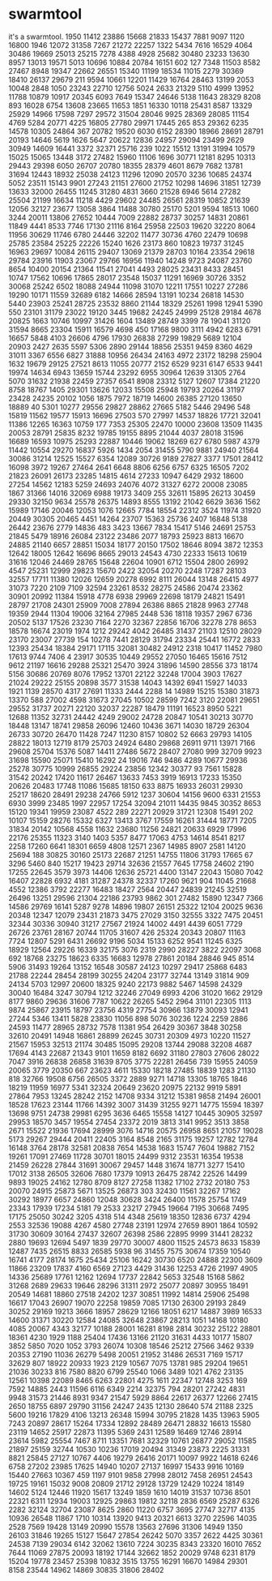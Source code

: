 # swarmtool
it's a swarmtool.
1950
11412
23886
15668
21833
15437
7881
9097
1120
16800
1946
12072
31358
7267
21272
22257
1322
5434
7616
16529
4064
30486
19669
25013
25215
7278
4388
4928
25682
30480
23233
13630
8957
13013
19571
5013
10696
10884
20784
16151
602
127
7348
11503
8582
27467
8948
19347
22662
26551
15340
11199
18534
11015
2279
30369
18410
26137
29679
211
9594
10661
12201
11429
16764
28463
13199
2053
10048
2848
1050
23243
22710
12756
5024
2633
21329
5110
4999
13952
11788
10879
10917
20345
6093
7649
15347
24646
5138
11643
28329
8208
893
16028
6754
13608
23665
11653
1851
16330
10118
25431
8587
13329
25929
14966
17598
7297
29572
31504
28046
9925
28369
28085
11154
4769
5284
20771
4225
16805
27780
29971
17445
265
853
29362
6235
14578
10305
24864
367
20782
19520
6030
6152
28390
18966
28691
28791
20193
14646
5619
1626
5647
20622
12836
24957
29094
23499
2629
30949
14609
16441
3372
32371
25716
239
1022
15512
13191
31994
10579
15025
15065
13448
3172
27482
15960
11106
1696
30771
12181
8295
10313
29443
29398
6050
26707
20780
18355
28379
4601
8679
7682
13781
31694
12443
18932
25038
24123
11296
12090
20570
3236
10685
24374
5052
23511
15143
9901
27243
21151
27600
21752
10298
14696
31851
12739
13633
32000
26455
11245
31280
4831
3660
21528
6946
5614
27282
25504
21199
16634
11218
4429
29602
24485
26561
28319
10852
21639
12056
32127
23677
13058
3864
11488
30780
25170
5201
9594
18513
1060
3244
20011
13806
27652
10444
7009
22882
28737
30257
14831
20861
11849
4441
8533
7746
17130
21116
8164
25958
22503
19620
32220
8064
11956
30629
11746
6780
24446
32202
11477
30736
4760
22479
10698
25785
23584
25225
22226
15240
1626
23173
860
10823
19737
31245
16963
29697
10084
26115
29407
13069
21379
28703
10164
23354
29618
29784
23916
11903
23067
29766
16956
11940
14248
9723
24087
23760
8654
10400
20154
21364
11541
27041
4493
28025
23431
8433
28451
10747
17562
10696
17865
28017
23548
15037
11291
16969
30726
3352
30068
25242
6502
18088
24944
11098
31070
12211
17551
10227
27286
19290
10171
11559
32689
6182
14666
28594
13191
10234
26818
14530
5440
23903
25241
28725
23532
8860
21144
18329
25261
1998
12941
5390
550
23101
31179
23022
19120
3445
19682
24245
24999
25128
29184
4678
20825
1663
10746
10997
31426
1604
13489
28749
3399
78
19041
31120
31594
8665
23304
15911
16579
4698
450
17168
9800
3111
4942
6283
6791
16657
5848
4103
26606
4796
17930
26838
27299
19829
5689
12104
20903
2427
2635
5597
5306
2890
29144
18856
25351
9459
8360
4629
31011
3367
6556
6827
31888
10956
26434
24163
4972
23172
18298
25904
1632
19679
29125
27521
8613
11055
20777
2152
6529
9231
6147
6533
9441
19974
14634
6943
13659
15744
23292
6955
30964
12639
31305
2764
5070
31632
21938
22459
27357
6541
8908
23312
5127
12607
17384
21220
8758
18767
1405
29301
13626
12033
15508
25948
19793
20264
31197
23428
24235
20102
1056
1875
7972
18719
14600
26385
27120
13650
18889
40
5301
10277
29556
29827
28862
27665
5182
5446
29496
548
15819
11562
19577
15913
16696
27503
570
27997
14537
18826
17721
32041
11386
12265
16363
10759
177
7353
25305
22470
10000
23608
13509
11435
20053
28791
25835
8232
19785
19155
8895
21044
4037
28018
31596
16689
16593
10975
25293
22887
10446
19062
18269
627
6780
5987
4379
11442
10554
29270
16837
5926
1434
2054
31455
5790
9881
24940
21564
30086
31214
12525
15527
6354
12089
30726
9189
27827
3377
17501
28412
16098
3972
19267
27464
2641
6648
8806
6256
6757
6325
16505
7202
21823
26091
26173
23285
14815
4614
27233
10947
6429
2932
18600
27254
14562
12183
5259
24693
24076
4072
31327
6272
20008
23085
1867
31366
14016
32069
6988
19173
3409
255
32611
15895
26213
30459
29330
32150
9634
25578
26375
14893
8555
13192
21042
6629
3636
1562
15989
17146
20046
12053
1076
12665
7784
18554
22312
3524
11974
31920
20449
30305
20465
4451
14264
23707
15363
25736
2407
16848
5138
26442
23676
2779
14836
483
3423
13667
7834
15417
5146
24691
25753
21845
5479
18916
26084
23122
23486
2077
18793
25923
8813
16670
24885
21140
6657
28851
15034
18177
20150
17502
18646
8094
3872
12353
12642
18005
12642
16696
8665
29013
24543
4730
22333
15613
10619
31616
12046
24469
28765
15648
22604
10901
6712
15504
2800
26992
4547
25231
12999
29823
15670
2422
32054
20270
2248
17287
28103
32557
17711
11380
12026
12659
20278
6992
8111
26044
13148
26415
4977
31073
7220
2109
7109
32594
23261
8532
28275
24586
20474
23362
30901
20992
11384
15918
4778
6938
29969
22698
18179
24821
15491
28797
21708
24301
25909
7008
27894
26386
8865
21828
9963
27748
19359
2944
11304
19006
32164
27985
2448
536
18118
19357
2967
6736
20502
5137
17526
23230
7164
2270
32367
22856
16706
32278
278
8653
18578
16674
23019
1974
1212
29242
4042
26485
31437
21103
12510
28029
23170
23007
27739
154
10278
7441
28129
31794
23334
25441
16772
2833
12393
25434
18384
29171
17115
32081
30482
24912
2318
10417
11452
7980
17613
9744
7406
4
23917
30535
10449
29552
27050
16465
15616
7512
9612
21197
16616
29288
25321
25470
3924
31896
14590
28556
373
18174
5156
30686
20769
8076
17952
13701
22122
32248
17004
3903
17627
21024
29222
25155
20898
3577
31538
14043
14392
6941
15927
14033
1921
1139
28570
4317
27691
11333
2444
2288
14
14989
15215
15380
31873
13370
588
27002
4598
31673
27045
10502
28599
7242
3120
22081
29651
29552
31737
20271
22120
32037
22287
18479
11191
16523
8950
5221
12688
11352
32731
24442
4249
29002
24728
20847
10541
30213
30770
18448
13147
18741
29858
26096
12460
10436
3671
14030
18729
26304
26733
30720
26470
11428
7247
11230
8157
10802
52
6663
29793
14105
28822
18013
12719
8179
25703
24924
6480
29868
26911
9711
13971
7166
29608
25704
15376
5087
14411
27486
5672
28407
27080
999
32709
9923
31698
15590
25071
15410
16292
24
19016
746
9486
4289
10677
29936
25278
30775
10999
26855
29224
23856
12342
30377
93
7561
15828
31542
20242
17420
11617
26467
13633
7453
3919
16913
17233
15350
20626
20483
17748
11086
15685
18150
633
8875
16933
26031
29930
25217
18620
28491
29238
24766
5912
1237
30604
14156
9600
6331
21553
6930
3999
23485
1997
22957
17254
32094
21011
14435
9845
30352
8653
15120
19341
19959
23087
4522
289
22271
20929
31721
12308
15491
202
10107
15159
28276
15332
6327
13413
3767
17559
16261
31444
18771
7205
31834
20142
10568
4558
11632
23680
11256
24821
20633
6929
17996
22176
25355
11323
3140
1403
5357
8477
17063
4753
14614
8541
8217
2258
17260
6641
18301
6659
4808
12571
2367
14985
8907
2581
14120
25694
188
30825
30160
25173
22687
21251
14755
11806
31793
17665
67
3296
5460
840
15217
19423
29714
32636
21557
7645
17758
24602
2190
17255
22645
3579
3973
14406
12636
25721
4400
13147
22043
15080
7042
16407
22828
6932
4181
31287
24378
32337
17260
9621
904
11045
21668
4552
12386
3792
22277
16483
18427
2564
20447
24839
21245
32519
26496
13251
29596
21304
22186
23793
9862
301
27482
15890
12347
7366
14586
29769
16141
5287
9278
14896
19807
26151
25322
12104
20025
9636
20348
12347
12079
23431
21873
3475
27029
3150
32555
3322
7475
20451
32344
30336
30940
31217
27567
21924
14002
4491
4439
6051
7729
26726
23761
28167
20744
11705
31607
426
25324
20343
20807
11163
7724
12807
5291
6431
26692
9196
5034
15133
6252
9541
11245
6325
18929
12564
29226
16339
32175
3076
2319
2990
28227
3822
22097
3068
692
18768
23275
18623
6335
16683
12978
27861
20184
28846
945
8514
5906
31493
19264
13152
16548
30587
24123
10297
29417
25868
6483
21788
22244
28454
28199
30255
24204
23177
32744
13149
31814
909
24134
5703
12997
20600
18325
9240
22173
9882
5467
14598
24329
30040
16484
3247
30794
1212
32246
27049
6993
4206
31020
1662
29129
8177
9860
29636
31606
7787
10622
26265
5452
2964
31101
22305
1113
9874
25867
23915
18797
23756
4319
27754
30966
13879
30093
12941
27244
5346
13411
5828
23830
11056
898
5076
30236
1224
2259
2886
24593
11477
28965
28732
7578
11381
954
26429
30367
3848
30258
32610
20491
14948
16861
28899
26245
30731
20309
4973
10220
11527
21567
15953
32513
21174
30485
15095
29208
13744
29088
32208
4687
17694
4143
22687
21343
9101
11659
8182
6692
31180
27803
27606
28022
7047
3916
26838
26858
31639
8705
3775
22281
26456
739
15955
24059
20065
3779
20350
667
23623
4611
15330
18218
27485
18839
1283
21130
818
32766
19508
6756
26505
3372
2889
9271
14718
13305
18765
1846
18219
11959
16977
5341
32324
20649
23620
20975
22132
9919
5891
27864
7953
13245
28242
2152
14708
9334
31212
15381
9858
21494
26001
18528
17623
23144
11766
14392
3007
31439
31255
9271
14775
15594
18397
13698
9751
24738
29981
6295
3636
6465
15558
14127
10445
30905
32597
29953
18570
3457
19554
27454
23372
2019
3813
3141
9952
3513
3858
2671
15522
21936
17694
28999
3076
14716
20575
26958
8651
21057
19028
5173
29267
29444
20411
22405
3164
8548
2165
31175
19257
12782
12784
16148
3764
28178
32581
20838
7654
14538
1683
15747
7604
19882
7152
19261
17091
27469
11728
30701
18015
24499
9312
23531
16354
19538
21459
26228
27844
31691
30067
29457
1448
31674
18771
3277
15410
17012
3138
26505
32606
7680
17379
10913
26475
28742
22526
14499
9893
19025
24162
12780
8709
8127
27258
11382
17102
2732
20180
753
20070
24915
25873
5671
13525
26873
303
32430
11561
32267
17162
30292
18977
6657
24860
12048
30628
3424
26400
11578
25754
1749
23343
17939
17234
5181
79
2533
23217
27945
19664
7195
30668
7495
17175
25050
30242
3205
4318
514
4348
25619
18350
12836
6737
4294
2553
32536
19088
4267
4580
27748
23191
12974
27659
8901
1864
10592
31730
30609
30164
27437
32607
26398
2586
22895
9999
31441
28232
2880
19693
12694
5497
1839
29770
30007
4800
11525
24573
8633
15839
12487
7435
26515
8833
26585
5938
96
31455
7575
30674
17359
10540
16741
4177
28174
1675
25434
25106
16242
30730
6520
24888
22300
3609
11866
23209
17837
4160
6569
27123
4429
31436
12253
4726
21997
4905
14336
25689
17761
12162
12694
17737
22842
5653
32548
15168
5862
31268
2689
29633
19646
28296
31311
2972
25077
20897
30955
18491
20549
14681
18860
27518
24202
1237
30851
11992
14814
25906
25498
16617
17043
26907
19070
22258
19859
7085
17130
26300
29193
2849
30252
29169
19213
3666
18957
28629
12166
18051
6217
14887
3989
16533
14600
31371
30220
12584
24085
32648
23867
28213
1051
14168
10180
4085
20067
4343
32177
10188
28001
16281
8198
2814
30232
25122
28801
18361
4230
1929
1188
25404
17436
13166
21120
31631
4433
10177
15807
3852
5850
7020
1052
3793
26074
10308
18546
25212
27566
3462
9339
20353
27190
11036
26279
5498
20051
21952
31486
26531
7169
15717
32629
807
18922
20933
1923
2129
10567
7075
13781
985
29204
19651
21036
30233
816
7580
8820
6799
25540
1066
3489
1021
4762
23135
12561
10398
22089
8465
6263
22801
4275
1611
22347
12748
3253
169
7592
14885
2443
11596
6116
6349
2214
32375
794
28201
27242
4831
9948
31573
21446
8931
9347
21547
5929
8864
22617
26377
12266
27415
2650
18755
6897
29790
31156
24247
2435
12130
28640
574
21188
2325
5600
19216
17829
4106
13213
26348
15994
30795
21828
1435
13963
5905
7243
20897
28617
15264
17334
12892
28489
26471
28832
16613
15580
23119
14652
25917
22873
11395
5369
2431
12589
16469
12746
28914
23614
5982
25554
7467
8711
13351
7681
32329
10761
26877
29052
11585
21897
25159
32744
10530
10236
17019
20494
31349
23873
2225
31331
8821
25845
27127
10767
4406
19279
26416
20171
10097
9922
14618
6246
6758
27202
23985
17625
14940
10207
27137
16997
15433
9916
10169
15440
27663
10367
459
1197
9101
9858
27998
28012
7458
26951
24543
19725
19161
15032
9008
20809
21712
29128
13729
12429
10224
18149
14602
5124
12446
11920
15617
13249
1859
1610
14019
31537
10736
8501
22321
6311
12934
19003
12925
29863
19812
32118
2836
6569
25287
6326
2282
32124
32704
23087
8625
2860
11220
6757
3695
27747
32717
4135
10936
26548
11867
1710
10314
13920
9413
20321
6613
3270
22596
14035
2528
7569
19428
13149
20990
15578
13563
27696
31306
14949
1350
26103
31846
19265
15127
15647
27854
26242
5070
3357
2622
4425
30361
24538
7139
29034
6142
32062
13610
7224
30235
8343
23320
16010
7652
7644
11069
27875
20093
18192
17144
32662
1852
20029
9748
6231
8179
15204
19778
23457
25398
10832
3515
13755
16291
16670
14984
29301
8158
23544
14962
14869
30835
31806
28402
